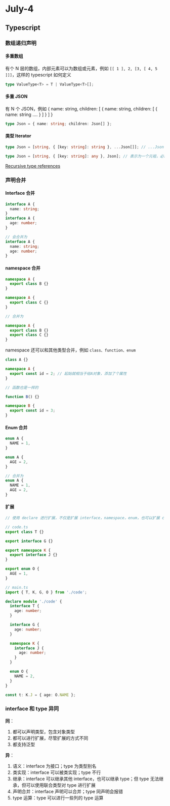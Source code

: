 # July-4

## Typescript

### 数组递归声明

#### 多重数组

有个 N 层的数组，内部元素可以为数组或元素，例如 `[[ 1 ], 2, [3, [ 4, 5 ]]]`，这样的 typescript 如何定义

```typescript
type ValueType<T> = T | ValueType<T>[];
```

#### 多重 JSON

有 N 个 JSON，例如 { name: string, children: [ { name: string, children: [ { name: string .... } ] } ] }

```typescript
type Json = { name: string; children: Json[] };
```

#### 类型 Iterator

```typescript
type Json = [string, { [key: string]: string }, ...Json[]]; // ...Json 其实相等于 Json，但是如果按照如下所写

type Json = [string, { [key: string]: any }, Json]; // 表示为一个元祖，必须具有三个元素，和上面的类型定义完全不同
```

[Recursive type references](https://github.com/microsoft/TypeScript/pull/33050)

### 声明合并

#### Interface 合并

```typescript
interface A {
  name: string;
}
interface A {
  age: number;
}

// 会合并为
interface A {
  name: string;
  age: number;
}
```

#### namespace 合并

```typescript
namespace A {
  export class B {}
}

namespace A {
  export class C {}
}

// 合并为

namespace A {
  export class B {}
  export class C {}
}
```

namespace 还可以和其他类型合并，例如 `class、function、enum`

```typescript
class A {}

namespace A {
  export const id = 2; // 起始就相当于给A对象，添加了个属性
}

// 函数也是一样的

function B() {}

namespace B {
  export const id = 3;
}
```

#### Enum 合并

```typescript
enum A {
  NAME = 1,
}

enum A {
  AGE = 2,
}

// 合并为
enum A {
  NAME = 1,
  AGE = 2,
}
```

#### 扩展

```typescript
// 使用 declare 进行扩展，不仅是扩展 interface，namespace，enum，也可以扩展 class

// code.ts
export class T {}

export interface G {}

export namespace K {
  export interface J {}
}

export enum O {
  AGE = 1,
}

// main.ts
import { T, K, G, O } from './code';

declare module './code' {
  interface T {
    age: number;
  }

  interface G {
    age: number;
  }

  namespace K {
    interface J {
      age: number;
    }
  }

  enum O {
    NAME = 2,
  }
}

const t: K.J = { age: O.NAME };
```

### interface 和 type 异同

**同**：

1. 都可以声明类型，包含对象类型
2. 都可以进行扩展，尽管扩展的方式不同
3. 都支持泛型

**异**：

1. 语义：interface 为接口；type 为类型别名
2. 类实现：interface 可以被类实现；type 不行
3. 继承：interface 可以继承其他 interface，也可以继承 type；但 type 无法继承，但可以使用联合类型对 type 进行扩展
4. 声明合并：interface 声明可以合并；type 同声明会报错
5. type 运算：type 可以进行一些列的 type 运算
